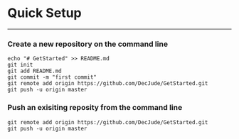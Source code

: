 ﻿# Quick Setup
---

### Create a new repository on the command line

```
echo "# GetStarted" >> README.md
git init
git add README.md
git commit -m "first commit"
git remote add origin https://github.com/DecJude/GetStarted.git
git push -u origin master
```

### Push an exisiting reposity from the command line

```
git remote add origin https://github.com/DecJude/GetStarted.git
git push -u origin master
```